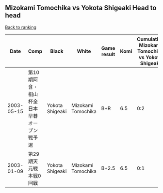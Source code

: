 ## Mizokami Tomochika vs Yokota Shigeaki Head to head

[Back to ranking](../../index.md)




| **Date** | **Comp** | **Black** | **White** | **Game result** | **Komi** | **Cumulative Mizokami Tomochika vs Yokota Shigeaki** | **Mizokami Tomochika streak** | **Yokota Shigeaki streak** | 
| --- | --- | --- | --- | --- | --- | --- | --- | --- |
| 2003-05-15 | 第10期阿含・桐山杯全日本早碁オープン戦予選 | Yokota Shigeaki | Mizokami Tomochika | B+R | 6.5 | 0:2 | 0 | 2 | 
| 2003-01-09 | 第29期天元戦本戦0回戦 | Yokota Shigeaki | Mizokami Tomochika | B+2.5 | 6.5 | 0:1 | 0 | 1 |




